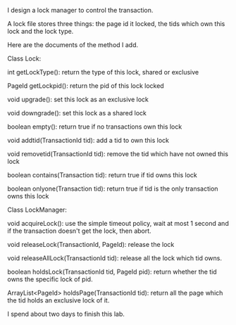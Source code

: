 I design a lock manager to control the transaction. 

A lock file stores three things: the page id it locked, the tids which own this lock and the lock type.

Here are the documents of the method I add.

Class Lock:

int getLockType(): return the type of this lock, shared or exclusive

PageId getLockpid(): return the pid of this lock locked

void upgrade(): set this lock as an exclusive lock

void downgrade(): set this lock as  a shared lock

boolean empty(): return true if no transactions own this lock

void addtid(TransactionId tid): add a tid to own this lock

void removetid(TransactionId tid): remove the tid which have not owned this lock

boolean contains(Transaction tid): return true if tid owns this lock

boolean onlyone(Transaction tid): return true if tid is the only transaction owns this lock

Class LockManager:

void acquireLock(): use the simple timeout policy, wait at most 1 second and if the transaction doesn't get the lock, then abort.

void releaseLock(TransactionId, PageId): release the lock 

void releaseAllLock(TransactionId tid): release all the lock which tid owns.

boolean holdsLock(TransactionId tid, PageId pid): return whether the tid owns the specific lock of pid.

ArrayList\<PageId\> holdsPage(TransactionId tid):  return all the page which the tid holds an exclusive lock of it.



I spend about two days to finish this lab. 
